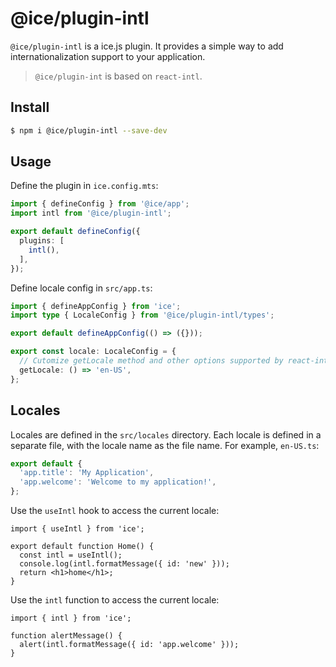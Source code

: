 # @ice/plugin-intl

`@ice/plugin-intl` is a ice.js plugin. It provides a simple way to add internationalization support to your application.

> `@ice/plugin-int` is based on `react-intl`.

## Install

```bash
$ npm i @ice/plugin-intl --save-dev
```

## Usage

Define the plugin in `ice.config.mts`:

```ts
import { defineConfig } from '@ice/app';
import intl from '@ice/plugin-intl';

export default defineConfig({
  plugins: [
    intl(),
  ],
});
```

Define locale config in `src/app.ts`:

```ts
import { defineAppConfig } from 'ice';
import type { LocaleConfig } from '@ice/plugin-intl/types';

export default defineAppConfig(() => ({}));

export const locale: LocaleConfig = {
  // Cutomize getLocale method and other options supported by react-intl.
  getLocale: () => 'en-US',
};
```

## Locales

Locales are defined in the `src/locales` directory. Each locale is defined in a separate file, with the locale name as the file name. For example, `en-US.ts`:

```ts
export default {
  'app.title': 'My Application',
  'app.welcome': 'Welcome to my application!',
};
```

Use the `useIntl` hook to access the current locale:

```tsx
import { useIntl } from 'ice';

export default function Home() {
  const intl = useIntl();
  console.log(intl.formatMessage({ id: 'new' }));
  return <h1>home</h1>;
}
```

Use the `intl` function to access the current locale:

```tsx
import { intl } from 'ice';

function alertMessage() {
  alert(intl.formatMessage({ id: 'app.welcome' }));
}
```
